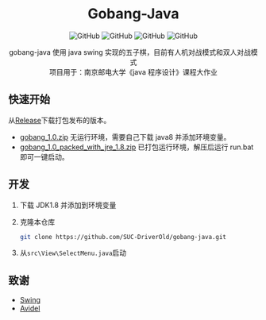 <div align="center">

# Gobang-Java

![GitHub](https://img.shields.io/github/license/SUC-DriverOld/gobang-java)
![GitHub](https://img.shields.io/github/languages/top/SUC-DriverOld/gobang-java)
![GitHub](https://img.shields.io/github/repo-size/SUC-DriverOld/gobang-java)
![GitHub](https://img.shields.io/github/release/SUC-DriverOld/gobang-java)

gobang-java 使用 java swing 实现的五子棋，目前有人机对战模式和双人对战模式\
项目用于：南京邮电大学《java 程序设计》课程大作业

</div>

## 快速开始

从[Release](https://github.com/SUC-DriverOld/gobang-java/releases)下载打包发布的版本。

- [gobang_1.0.zip](https://github.com/SUC-DriverOld/gobang-java/releases/download/v1.0/gobang_1.0.zip) 无运行环境，需要自己下载 java8 并添加环境变量。
- [gobang_1.0_packed_with_jre_1.8.zip](https://github.com/SUC-DriverOld/gobang-java/releases/download/v1.0/gobang_1.0_packed_with_jre_1.8.zip) 已打包运行环境，解压后运行 run.bat 即可一键启动。

## 开发

1. 下载 JDK1.8 并添加到环境变量
2. 克隆本仓库

   ```bash
   git clone https://github.com/SUC-DriverOld/gobang-java.git
   ```

3. 从`src\View\SelectMenu.java`启动

## 致谢

- [Swing](https://docs.oracle.com/javase/tutorial/uiswing/index.html)
- [Avidel](https://github.com/avidele)
